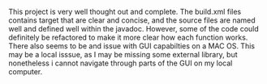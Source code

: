 This project is very well thought out and complete. The build.xml files contains target that are clear and concise, and the source files are named well and defined well within the javadoc. However, some of the code could definitely be refactored to make it more clear how each function works. There also seems to be and issue with GUI capabilties on a MAC OS. This may be a local isssue, as I may be missing some external library, but nonetheless i cannot navigate through parts of the GUI on my local computer.
